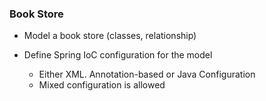 ### Book Store



- Model a book store (classes, relationship) 

- Define Spring IoC configuration for the model

  * Either XML. Annotation-based or Java Configuration
  * Mixed configuration is allowed
